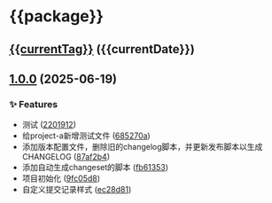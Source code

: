 # {{package}}

## [{{currentTag}}]({{compareUrlFormat}}) ({{currentDate}})

## [1.0.0](https://github.com/huoshan25/monorepo-changeset-test/compare/v1.0.0...v1.0.0) (2025-06-19)

### ✨ Features

* 测试 ([2201912](https://github.com/huoshan25/monorepo-changeset-test/commit/2201912cb1f06e54b6873e27b4fbdfb91ba67897))
* 给project-a新增测试文件 ([685270a](https://github.com/huoshan25/monorepo-changeset-test/commit/685270a6c2ad1c8f1433f88d20dfc22a3c92206a))
* 添加版本配置文件，删除旧的changelog脚本，并更新发布脚本以生成CHANGELOG ([87af2b4](https://github.com/huoshan25/monorepo-changeset-test/commit/87af2b4e9b6b463dffacaa23c29104e43c5475f6))
* 添加自动生成changeset的脚本 ([fb61353](https://github.com/huoshan25/monorepo-changeset-test/commit/fb61353440f5219f0a1f73a2c5b135aa92e6f7c8))
* 项目初始化 ([9fc05d8](https://github.com/huoshan25/monorepo-changeset-test/commit/9fc05d8bbe5cecdc2d6ccdf16d1001351aeef1d3))
* 自定义提交记录样式 ([ec28d81](https://github.com/huoshan25/monorepo-changeset-test/commit/ec28d810777734478e11297ac5724d5912c9c842))
